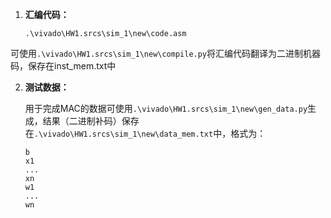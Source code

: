 1. **汇编代码：**

   `.\vivado\HW1.srcs\sim_1\new\code.asm`

可使用`.\vivado\HW1.srcs\sim_1\new\compile.py`将汇编代码翻译为二进制机器码，保存在inst_mem.txt中

2. **测试数据：**

   用于完成MAC的数据可使用`.\vivado\HW1.srcs\sim_1\new\gen_data.py`生成，结果（二进制补码）保存在`.\vivado\HW1.srcs\sim_1\new\data_mem.txt`中，格式为：

   ```
   b
   x1
   ...
   xn
   w1
   ...
   wn
   ```

   